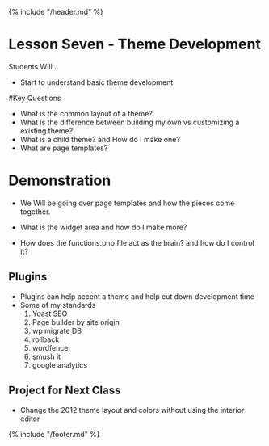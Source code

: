 {% include "/header.md" %}

# Lesson Seven - Theme Development

Students Will...
* Start to understand basic theme development

#Key Questions
* What is the common layout of a theme?
* What is the difference between building my own vs customizing a existing theme?
* What is a child theme? and How do I make one?
* What are page templates? 

# Demonstration
* We Will be going over page templates and how the pieces come together.

* What is the widget area and how do I make more?

* How does the functions.php file act as the brain? and how do I control it?

## Plugins 
* Plugins can help accent a theme and help cut down development time
* Some of my standards
	1. Yoast SEO
	2. Page builder by site origin
	3. wp migrate DB
	4. rollback 
	5. wordfence 
	6. smush it
	7. google analytics 


## Project for Next Class
* Change the 2012 theme layout and colors without using the interior editor 

   

{% include "/footer.md" %}
